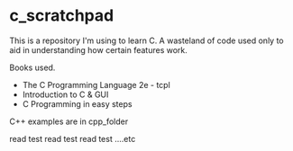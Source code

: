 # c_scratchpad

This is a repository I'm using to learn C. 
A wasteland of code used only to aid in understanding how certain features work.


Books used.
- The C Programming Language 2e - tcpl
- Introduction to C & GUI
- C Programming in easy steps


C++ examples are in cpp_folder

read test read test read test ....etc


